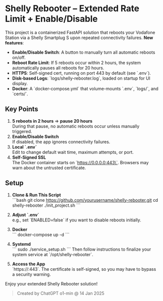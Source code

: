 # Shelly Rebooter – Extended Rate Limit + Enable/Disable

This project is a containerized FastAPI solution that reboots your Vodafone Station via a Shelly Smartplug S upon repeated connectivity failures. **New features**:

- **Enable/Disable Switch**: A button to manually turn all automatic reboots on/off.
- **Reboot Rate Limit**: If 5 reboots occur within 2 hours, the system automatically pauses all reboots for 20 hours.
- **HTTPS**: Self-signed cert, running on port 443 by default (see \`.env\`).
- **Disk-based Logs**: \`logs/shelly-rebooter.log\`, loaded on startup for UI display.
- **Docker**: A \`docker-compose.yml\` that volume-mounts \`.env\`, \`logs/\`, and \`certs/\`.

## Key Points

1. **5 reboots in 2 hours** ⇒ **pause 20 hours**  
   During that pause, no automatic reboots occur unless manually triggered.
2. **Enable/Disable Switch**  
   If disabled, the app ignores connectivity failures.
3. **Local \`.env\`**  
   Edit to change default wait time, maximum attempts, or port.
4. **Self-Signed SSL**  
   The Docker container starts on \`https://0.0.0.0:443\`.
   Browsers may warn about the untrusted certificate.

## Setup

1. **Clone & Run This Script**  
   \`\`\`bash
   git clone https://github.com/yourusername/shelly-rebooter.git
   cd shelly-rebooter
   ./init_project.sh
   \`\`\`
2. **Adjust \`.env\`**  
   e.g., set \`ENABLED=false\` if you want to disable reboots initially.
3. **Docker**  
   \`\`\`
   docker-compose up -d
   \`\`\`
4. **Systemd**  
   \`\`\`
   sudo ./service_setup.sh
   \`\`\`
   Then follow instructions to finalize your system service at \`/opt/shelly-rebooter\`.

5. **Access the App**  
   \`https://<your-host-or-ip>:443\`. The certificate is self-signed, so you may have to bypass a security warning.

Enjoy your extended Shelly Rebooter solution!

> Created by ChatGPT o1-min @ 14 Jan 2025
